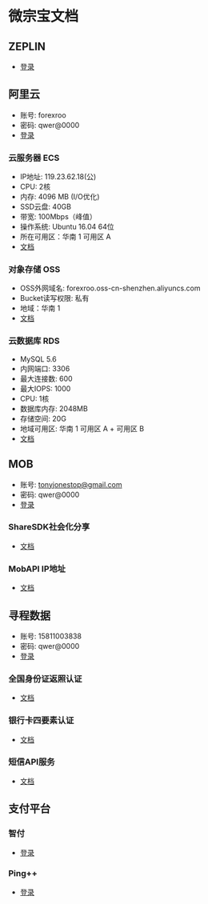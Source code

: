# 微宗宝文档

## ZEPLIN
* [登录](https://app.zeplin.io/login.html)

## 阿里云
* 账号: forexroo
* 密码: qwer@0000
* [登录](https://account.aliyun.com/login/login.htm)

### 云服务器 ECS
* IP地址: 119.23.62.18(公)
* CPU: 2核
* 内存: 4096 MB (I/O优化)
* SSD云盘: 40GB 
* 带宽: 100Mbps（峰值）
* 操作系统: Ubuntu 16.04 64位
* 所在可用区：华南 1 可用区 A
* [文档](https://help.aliyun.com/product/25365.html?spm=5176.750001.2.1.JEAjS4)

### 对象存储 OSS
* OSS外网域名: forexroo.oss-cn-shenzhen.aliyuncs.com
* Bucket读写权限: 私有
* 地域：华南 1
* [文档](https://help.aliyun.com/product/31815.html?spm=5176.750001.2.6.IJA4Kp)

### 云数据库 RDS
* MySQL 5.6
* 内网端口: 3306
* 最大连接数: 600
* 最大IOPS: 1000
* CPU: 1核
* 数据库内存: 2048MB
* 存储空间: 20G
* 地域可用区: 华南 1 可用区 A + 可用区 B
* [文档](https://help.aliyun.com/product/26090.html?spm=5176.750001.2.16.8ImS8W)

## MOB
* 账号: tonyjonestop@gmail.com
* 密码: qwer@0000
* [登录](http://www.mob.com/developer/login)

### ShareSDK社会化分享
* [文档](http://wiki.mob.com/android_快速集成指南/)

### MobAPI IP地址
* [文档](http://wiki.mob.com/api-android/)

## 寻程数据
* 账号: 15811003838
* 密码: qwer@0000
* [登录](http://www.apistore.cn/user/Login)

### 全国身份证返照认证
* [文档](http://www.apistore.cn/data/2)

### 银行卡四要素认证
* [文档](http://www.apistore.cn/data/6)

### 短信API服务
* [文档](http://www.apistore.cn/data/88)

## 支付平台

### 智付
* [登录](https://merchants.dinpay.com/merchantUserLogin)

### Ping++
* [登录](https://dashboard.pingxx.com/login)







